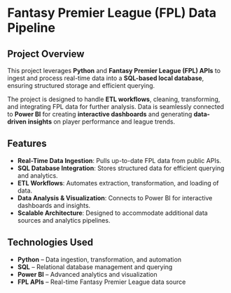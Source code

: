# Fantasy Premier League (FPL) Data Pipeline

## Project Overview
This project leverages **Python** and **Fantasy Premier League (FPL) APIs** to ingest and process real-time data into a **SQL-based local database**, ensuring structured storage and efficient querying.  

The project is designed to handle **ETL workflows**, cleaning, transforming, and integrating FPL data for further analysis. Data is seamlessly connected to **Power BI** for creating **interactive dashboards** and generating **data-driven insights** on player performance and league trends.

## Features
- **Real-Time Data Ingestion**: Pulls up-to-date FPL data from public APIs.  
- **SQL Database Integration**: Stores structured data for efficient querying and analytics.  
- **ETL Workflows**: Automates extraction, transformation, and loading of data.  
- **Data Analysis & Visualization**: Connects to Power BI for interactive dashboards and insights.  
- **Scalable Architecture**: Designed to accommodate additional data sources and analytics pipelines.  

## Technologies Used
- **Python** – Data ingestion, transformation, and automation  
- **SQL** – Relational database management and querying  
- **Power BI** – Advanced analytics and visualization  
- **FPL APIs** – Real-time Fantasy Premier League data source  


